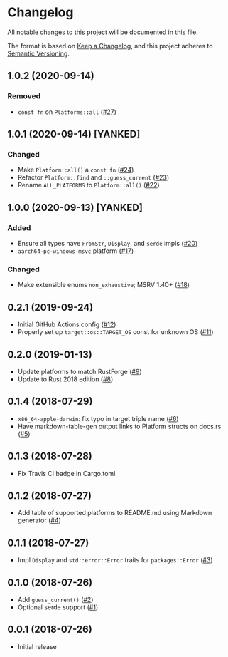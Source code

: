 # Changelog

All notable changes to this project will be documented in this file.

The format is based on [Keep a Changelog](https://keepachangelog.com/en/1.0.0/),
and this project adheres to [Semantic Versioning](https://semver.org/spec/v2.0.0.html).

## 1.0.2 (2020-09-14)
### Removed
- `const fn` on `Platforms::all` ([#27])

[#27]: https://github.com/RustSec/platforms-crate/pull/27

## 1.0.1 (2020-09-14) [YANKED]
### Changed
- Make `Platform::all()` a `const fn` ([#24])
- Refactor `Platform::find` and `::guess_current` ([#23])
- Rename `ALL_PLATFORMS` to `Platform::all()` ([#22])

[#24]: https://github.com/RustSec/platforms-crate/pull/24
[#23]: https://github.com/RustSec/platforms-crate/pull/23
[#22]: https://github.com/RustSec/platforms-crate/pull/22

## 1.0.0 (2020-09-13) [YANKED]
### Added
- Ensure all types have `FromStr`, `Display`, and `serde` impls ([#20])
- `aarch64-pc-windows-msvc` platform ([#17])

### Changed
- Make extensible enums `non_exhaustive`; MSRV 1.40+ ([#18])

[#20]: https://github.com/RustSec/platforms-crate/pull/20
[#18]: https://github.com/RustSec/platforms-crate/pull/18
[#17]: https://github.com/RustSec/platforms-crate/pull/17

## 0.2.1 (2019-09-24)

- Initial GitHub Actions config ([#12])
- Properly set up `target::os::TARGET_OS` const for unknown OS ([#11])

[#12]: https://github.com/RustSec/platforms-crate/pull/12
[#11]: https://github.com/RustSec/platforms-crate/pull/11

## 0.2.0 (2019-01-13)

- Update platforms to match RustForge ([#9])
- Update to Rust 2018 edition ([#8])

[#9]: https://github.com/RustSec/platforms-crate/pull/9
[#8]: https://github.com/RustSec/platforms-crate/pull/8

## 0.1.4 (2018-07-29)

- `x86_64-apple-darwin`: fix typo in target triple name ([#6])
- Have markdown-table-gen output links to Platform structs on docs.rs ([#5])

[#6]: https://github.com/RustSec/platforms-crate/pull/6
[#5]: https://github.com/RustSec/platforms-crate/pull/5

## 0.1.3 (2018-07-28)

- Fix Travis CI badge in Cargo.toml

## 0.1.2 (2018-07-27)

- Add table of supported platforms to README.md using Markdown generator ([#4])

[#4]: https://github.com/RustSec/platforms-crate/pull/4

## 0.1.1 (2018-07-27)

- Impl `Display` and `std::error::Error` traits for `packages::Error` ([#3])

[#3]: https://github.com/RustSec/platforms-crate/pull/3

## 0.1.0 (2018-07-26)

- Add `guess_current()` ([#2])
- Optional serde support ([#1])

[#2]: https://github.com/RustSec/platforms-crate/pull/2
[#1]: https://github.com/RustSec/platforms-crate/pull/1

## 0.0.1 (2018-07-26)

- Initial release
